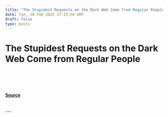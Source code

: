 ```yaml
---
title: "The Stupidest Requests on the Dark Web Come from Regular People"
date: Tue, 18 Feb 2025 17:15:50 GMT
draft: false
type: posts
---
```

# The Stupidest Requests on the Dark Web Come from Regular People

<br/>

<br/>

<br/>


#### [Source](https://hackernoon.com/the-stupidest-requests-on-the-dark-web-come-from-regular-people?source=rss)

<br/>
---
